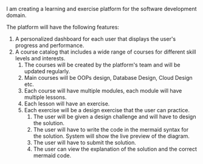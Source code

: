 I am creating a learning and exercise platform for the software development domain.

The platform will have the following features:

1. A personalized dashboard for each user that displays the user's progress and performance.
2. A course catalog that includes a wide range of courses for different skill levels and interests.
    1. The courses will be created by the platform's team and will be updated regularly.
    2. Main courses will be OOPs design, Database Design, Cloud Design etc.
    3. Each course will have multiple modules, each module will have multiple lessons.
    4. Each lesson will have an exercise.
    5. Each exercise will be a design exercise that the user can practice.
        1. The user will be given a design challenge and will have to design the solution.
        2. The user will have to write the code in the mermaid syntax for the solution. System will show the live preview of the diagram.
        3. The user will have to submit the solution.
        4. The user can view the explanation of the solution and the correct mermaid code.
